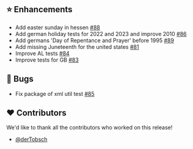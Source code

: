 ## ⭐ Enhancements

- Add easter sunday in hessen [#88](https://github.com/focus-shift/jollyday/pull/88)
- Add german holiday tests for 2022 and 2023 and improve 2010 [#86](https://github.com/focus-shift/jollyday/pull/86)
- Add germans 'Day of Repentance and Prayer' before 1995 [#89](https://github.com/focus-shift/jollyday/issues/89)
- Add missing Juneteenth for the united states [#81](https://github.com/focus-shift/jollyday/issues/81)
- Improve AL tests [#84](https://github.com/focus-shift/jollyday/pull/84)
- Improve tests for GB [#83](https://github.com/focus-shift/jollyday/pull/83)

## 🐞 Bugs

- Fix package of xml util test [#85](https://github.com/focus-shift/jollyday/pull/85)

## ❤️ Contributors

We'd like to thank all the contributors who worked on this release!

- [@derTobsch](https://github.com/derTobsch)
